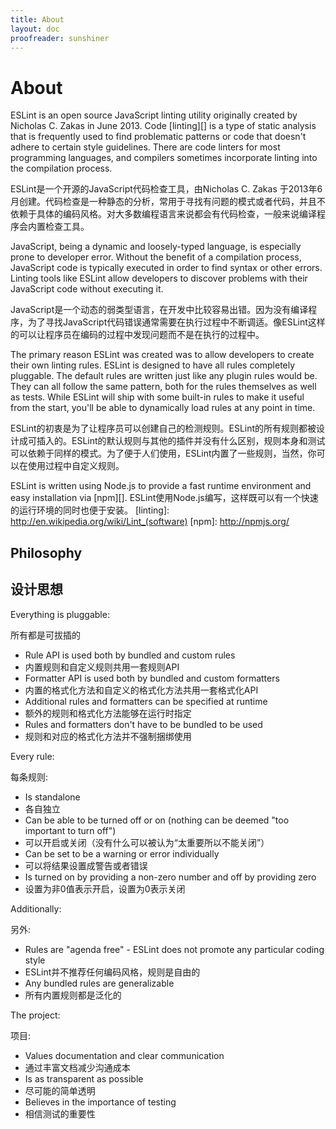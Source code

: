 ```yaml
---
title: About
layout: doc
proofreader: sunshiner
---
```


# About

ESLint is an open source JavaScript linting utility originally created by Nicholas C. Zakas in June 2013. Code [linting][] is a type of static analysis that is frequently used to find problematic patterns or code that doesn't adhere to certain style guidelines. There are code linters for most programming languages, and compilers sometimes incorporate linting into the compilation process.

ESLint是一个开源的JavaScript代码检查工具，由Nicholas C. Zakas 于2013年6月创建。代码检查是一种静态的分析，常用于寻找有问题的模式或者代码，并且不依赖于具体的编码风格。对大多数编程语言来说都会有代码检查，一般来说编译程序会内置检查工具。

JavaScript, being a dynamic and loosely-typed language, is especially prone to developer error. Without the benefit of a compilation process, JavaScript code is typically executed in order to find syntax or other errors. Linting tools like ESLint allow developers to discover problems with their JavaScript code without executing it.

JavaScript是一个动态的弱类型语言，在开发中比较容易出错。因为没有编译程序，为了寻找JavaScript代码错误通常需要在执行过程中不断调适。像ESLint这样的可以让程序员在编码的过程中发现问题而不是在执行的过程中。

The primary reason ESLint was created was to allow developers to create their own linting rules. ESLint is designed to have all rules completely pluggable. The default rules are written just like any plugin rules would be. They can all follow the same pattern, both for the rules themselves as well as tests. While ESLint will ship with some built-in rules to make it useful from the start, you'll be able to dynamically load rules at any point in time.

ESLint的初衷是为了让程序员可以创建自己的检测规则。ESLint的所有规则都被设计成可插入的。ESLint的默认规则与其他的插件并没有什么区别，规则本身和测试可以依赖于同样的模式。为了便于人们使用，ESLint内置了一些规则，当然，你可以在使用过程中自定义规则。

ESLint is written using Node.js to provide a fast runtime environment and easy installation via [npm][].
ESLint使用Node.js编写，这样既可以有一个快速的运行环境的同时也便于安装。
[linting]: http://en.wikipedia.org/wiki/Lint_(software)
[npm]: http://npmjs.org/

## Philosophy

## 设计思想

Everything is pluggable:

所有都是可拔插的

* Rule API is used both by bundled and custom rules
* 内置规则和自定义规则共用一套规则API
* Formatter API is used both by bundled and custom formatters
* 内置的格式化方法和自定义的格式化方法共用一套格式化API
* Additional rules and formatters can be specified at runtime
* 额外的规则和格式化方法能够在运行时指定
* Rules and formatters don't have to be bundled to be used
* 规则和对应的格式化方法并不强制捆绑使用

Every rule:

每条规则:

* Is standalone
* 各自独立
* Can be able to be turned off or on (nothing can be deemed "too important to turn off")
* 可以开启或关闭（没有什么可以被认为“太重要所以不能关闭”）
* Can be set to be a warning or error individually
* 可以将结果设置成警告或者错误
* Is turned on by providing a non-zero number and off by providing zero
* 设置为非0值表示开启，设置为0表示关闭

Additionally:

另外:

* Rules are "agenda free" - ESLint does not promote any particular coding style
* ESLint并不推荐任何编码风格，规则是自由的
* Any bundled rules are generalizable
* 所有内置规则都是泛化的

The project:

项目:

* Values documentation and clear communication
* 通过丰富文档减少沟通成本
* Is as transparent as possible
* 尽可能的简单透明
* Believes in the importance of testing
* 相信测试的重要性